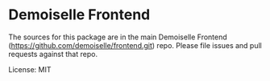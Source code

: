 Demoiselle Frontend
=======

The sources for this package are in the main Demoiselle Frontend (https://github.com/demoiselle/frontend.git) repo. Please file issues and pull requests against that repo.

License: MIT
